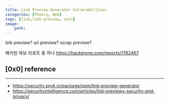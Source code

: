 ```yaml
---
title: Link Preview-Generator Vulnerabilities
categories: [Theory, Web]
tags: [link,link-preview, vuln]
image:
    path: 
---
```



link preview? url preview? scrap preview?

해커원 제보 리포트 중 하나
https://hackerone.com/reports/1782467

## [0x0] reference
---
- https://security.snyk.io/package/npm/link-preview-generator
- https://securityintelligence.com/articles/link-previews-security-and-privacy/
